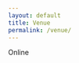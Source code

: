 ```yaml
---
layout: default
title: Venue
permalink: /venue/
---
```

<!-- Maulana Azad Medical College Main Auditorium -->
Online
